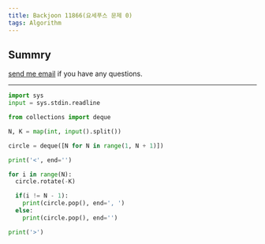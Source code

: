 ```yaml
---
title: Backjoon 11866(요세푸스 문제 0)
tags: Algorithm
---
```


## Summry

[send me email](mailto:jewel7492@gmail.com) if you have any questions.

<!--more-->

---

```python
import sys
input = sys.stdin.readline

from collections import deque

N, K = map(int, input().split())

circle = deque([N for N in range(1, N + 1)])

print('<', end='')

for i in range(N):
  circle.rotate(-K)

  if(i != N - 1):
    print(circle.pop(), end=', ')
  else:
    print(circle.pop(), end='')

print('>')
```